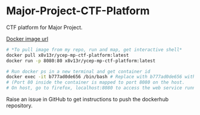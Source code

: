 # Major-Project-CTF-Platform
CTF platform for Major Project. 

[Docker image url](https://hub.docker.com/r/x8v13r/ycep-mp-ctf-platform)

```bash
# *To pull image from my repo, run and map, get interactive shell*
docker pull x8v13r/ycep-mp-ctf-platform:latest
docker run -p 8080:80 x8v13r/ycep-mp-ctf-platform:latest

# Run docker ps in a new terminal and get container id
docker exec -it b777ad0de656 /bin/bash # Replace with b777ad0de656 with actual container id
# (Port 80 inside the container is mapped to port 8080 on the host.
# On host, go to firefox, localhost:8080 to access the web service running in the image)
```
Raise an issue in GitHub to get instructions to push the dockerhub repository. 

